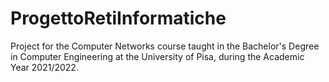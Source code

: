 # ProgettoRetiInformatiche
Project for the Computer Networks course taught in the Bachelor's Degree in Computer Engineering at the University of Pisa, during the Academic Year 2021/2022.

